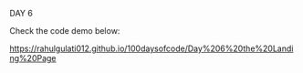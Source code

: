 DAY 6

Check the code demo below:

https://rahulgulati012.github.io/100daysofcode/Day%206%20the%20Landing%20Page
